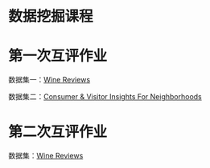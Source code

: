 # 数据挖掘课程



# 第一次互评作业

数据集一：[Wine Reviews](https://www.kaggle.com/zynicide/wine-reviews)

数据集二：[Consumer & Visitor Insights For Neighborhoods](https://www.kaggle.com/safegraph/visit-patterns-by-census-block-group)





# 第二次互评作业

数据集：[Wine Reviews](https://www.kaggle.com/zynicide/wine-reviews)
